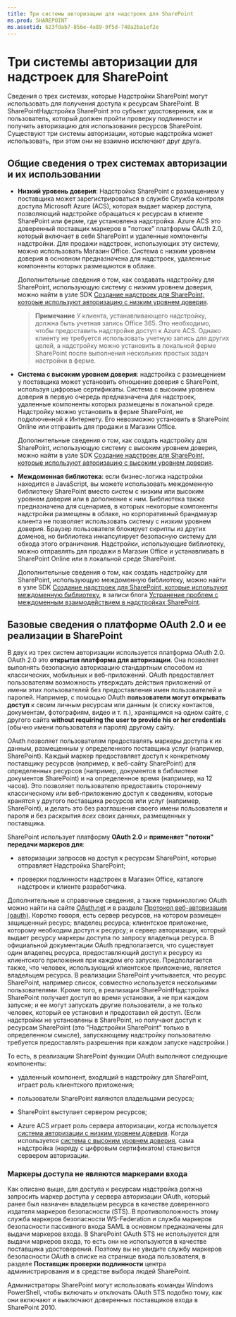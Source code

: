 ```yaml
---
title: Три системы авторизации для надстроек для SharePoint
ms.prod: SHAREPOINT
ms.assetid: 623fdab7-856e-4a89-9f5d-748a2ba1ef2e
---
```



# Три системы авторизации для надстроек для SharePoint
Сведения о трех системах, которые Надстройки SharePoint могут использовать для получения доступа к ресурсам SharePoint.
В SharePointНадстройка SharePoint это субъект удостоверения, как и пользователь, который должен пройти проверку подлинности и получить авторизацию для использования ресурсов SharePoint. Существуют три системы авторизации, которые надстройка может использовать, при этом они не взаимно исключают друг друга.





## Общие сведения о трех системах авторизации и их использовании
<a name="UnderstandThreeSystems"> </a>






- **Низкий уровень доверия**: Надстройка SharePoint с размещением у поставщика может зарегистрироваться в службе Служба контроля доступа Microsoft Azure (ACS), которая выдает маркер доступа, позволяющий надстройке обращаться к ресурсам в клиенте SharePoint или ферме, где установлена надстройка. Azure ACS это доверенный поставщик маркеров в "потоке" платформы OAuth 2.0, который включает в себя SharePoint и удаленные компоненты надстройки. Для продажи надстроек, использующих эту систему, можно использовать Магазин Office. Система с низким уровнем доверия в основном предназначена для надстроек, удаленные компоненты которых размещаются в облаке.

    Дополнительные сведения о том, как создавать надстройку для SharePoint, использующую систему с низким уровнем доверия, можно найти в узле SDK  [Создание надстроек для SharePoint, которые используют авторизацию с низким уровнем доверия](creating-sharepoint-add-ins-that-use-low-trust-authorization.md).

    > **Примечание**
    > У клиента, устанавливающего надстройку, должна быть учетная запись Office 365. Это необходимо, чтобы предоставить надстройке доступ к Azure ACS. Однако клиенту не требуется использовать учетную запись для других целей, а надстройку можно установить в локальной ферме SharePoint после выполнения нескольких простых задач настройки в ферме. 
- **Система с высоким уровнем доверия**: надстройка с размещением у поставщика может установить отношение доверия с SharePoint, используя цифровые сертификаты. Система с высоким уровнем доверия в первую очередь предназначена для надстроек, удаленные компоненты которых размещены в локальной среде. Надстройку можно установить в ферме SharePoint, не подключенной к Интернету. Его невозможно установить в SharePoint Online или отправить для продажи в Магазин Office.

    Дополнительные сведения о том, как создать надстройку для SharePoint, использующую систему с высоким уровнем доверия, можно найти в узле SDK  [Создание надстроек для SharePoint, которые используют авторизацию с высоким уровнем доверия](creating-sharepoint-add-ins-that-use-high-trust-authorization.md).


- **Междоменная библиотека**: если бизнес-логика надстройки находится в JavaScript, вы можете использовать междоменную библиотеку SharePoint вместо систем с низким или высоким уровнем доверия или в дополнение к ним. Библиотека также предназначена для сценариев, в которых некоторые компоненты надстройки размещены в облаке, но корпоративный брандмауэр клиента не позволяет использовать систему с низким уровнем доверия. Браузер пользователя блокирует скрипты из других доменов, но библиотека инкапсулирует безопасную систему для обхода этого ограничения. Надстройки, использующие библиотеку, можно отправлять для продажи в Магазин Office и устанавливать в SharePoint Online или в локальной среде SharePoint.

    Дополнительные сведения о том, как создать надстройку для SharePoint, использующую междоменную библиотеку, можно найти в узле SDK  [Создание надстроек для SharePoint, которые используют междоменную библиотеку](creating-sharepoint-add-ins-that-use-the-cross-domain-library.md), в записи блога  [Устранение проблем с междоменным взаимодействием в надстройках SharePoint](http://blogs.msdn.com/b/officeapps/archive/2012/11/29/solving-cross-domain-problems-in-apps-for-sharepoint.aspx).



## Базовые сведения о платформе OAuth 2.0 и ее реализации в SharePoint
<a name="UnderstandThreeSystems"> </a>

В двух из трех систем авторизации используется платформа OAuth 2.0. OAuth 2.0 это **открытая платформа для авторизации**. Она позволяет выполнять безопасную авторизацию стандартным способом из классических, мобильных и веб-приложений. OAuth предоставляет пользователям возможность утверждать действия приложений от имени этих пользователей без предоставления имен пользователей и паролей. Например, с помощью OAuth **пользователи могут открывать доступ** к своим личным ресурсам или данным (к списку контактов, документам, фотографиям, видео и т. п.), хранящимся на одном сайте, с другого сайта **without requiring the user to provide his or her credentials** (обычно имени пользователя и пароля) другому сайту.



OAuth позволяет пользователям предоставлять маркеры доступа к их данным, размещенным у определенного поставщика услуг (например, SharePoint). Каждый маркер предоставляет доступ к конкретному поставщику ресурсов (например, к веб-сайту SharePoint) для определенных ресурсов (например, документов в библиотеке документов SharePoint) и на определенное время (например, на 12 часов). Это позволяет пользователю предоставить стороннему классическому или веб-приложению доступ к сведениям, которые хранятся у другого поставщика ресурсов или услуг (например, SharePoint), и делать это без разглашения своего имени пользователя и пароля и без раскрытия  *всех*  своих данных, размещенных у поставщика.



SharePoint использует платформу **OAuth 2.0** и **применяет "потоки" передачи маркеров для**:




- авторизации запросов на доступ к ресурсам SharePoint, которые отправляет Надстройка SharePoint;


- проверки подлинности надстроек в Магазин Office, каталоге надстроек и клиенте разработчика.


Дополнительные и справочные сведения, а также терминологию OAuth можно найти на сайте  [OAuth.net](http://oauth.net/) и в разделе [Протокол веб-авторизации (oauth)](http://datatracker.ietf.org/doc/active/). Коротко говоря, есть сервер ресурсов, на котором размещен защищенный ресурс; владелец ресурса; клиентское приложение, которому необходим доступ к ресурсу; и сервер авторизации, который выдает ресурсу маркеры доступа по запросу владельца ресурса. В официальной документации OAuth предполагается, что существует один владелец ресурса, предоставляющий доступ к ресурсу из клиентского приложения при каждом его запуске. Предполагается также, что человек, использующий клиентское приложение, является владельцем ресурса. В реализации SharePoint учитывается, что ресурс SharePoint, например список, совместно используется несколькими пользователями. Кроме того, в реализации SharePointНадстройка SharePoint получает доступ во время установки, а не при каждом запуске; и ее могут запускать другие пользователи, а не только человек, который ее установил и предоставил ей доступ. (Если надстройки не установлены в SharePoint, но получают доступ к ресурсам SharePoint (это "Надстройки SharePoint" только в определенном смысле), запускающему надстройку пользователю требуется предоставлять разрешения при каждом запуске надстройки.)



То есть, в реализации SharePoint функции OAuth выполняют следующие компоненты:




- удаленный компонент, входящий в надстройку для SharePoint, играет роль клиентского приложения;


- пользователи SharePoint являются владельцами ресурса;


- SharePoint выступает сервером ресурсов;


- Azure ACS играет роль сервера авторизации, когда используется  [система авторизации с низким уровнем доверия](creating-sharepoint-add-ins-that-use-low-trust-authorization.md). Когда используется  [система с высоким уровнем доверия](creating-sharepoint-add-ins-that-use-high-trust-authorization.md), сама надстройка (наряду с цифровым сертификатом) становится сервером авторизации.



### Маркеры доступа не являются маркерами входа
<a name="FileName_uniquekeyword3"> </a>

Как описано выше, для доступа к ресурсам надстройка должна запросить маркер доступа у сервера авторизации OAuth, который ранее был назначен владельцем ресурса в качестве доверенного издателя маркеров безопасности (STS). В противоположность этому служба маркеров безопасности WS-Federation и служба маркеров безопасности пассивного входа SAML в основном предназначены для выдачи маркеров входа. В SharePoint OAuth STS не используется для выдачи маркеров входа, то есть они не используются в качестве поставщика удостоверений. Поэтому вы не увидите службу маркеров безопасности OAuth в списке на странице входа пользователя, в разделе **Поставщик проверки подлинности** центра администрирования и в средстве выбора людей SharePoint.



Администраторы SharePoint могут использовать команды Windows PowerShell, чтобы включать и отключать OAuth STS подобно тому, как они включают и выключают доверенных поставщиков входа в SharePoint 2010. 




